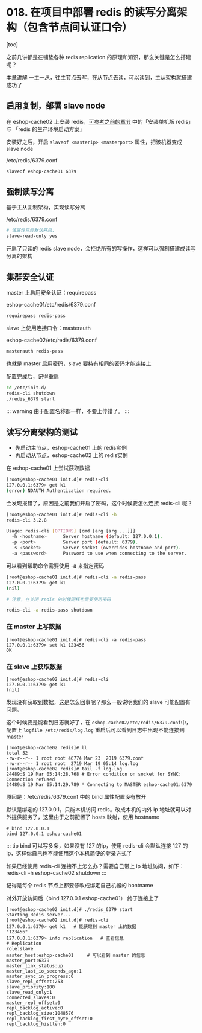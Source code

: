 # 018. 在项目中部署 redis 的读写分离架构（包含节点间认证口令）
[toc]

之前几讲都是在铺垫各种 redis replication 的原理和知识，那么关键是怎么搭建呢？

本章讲解 一主一从，往主节点去写，在从节点去读，可以读到，主从架构就搭建成功了

## 启用复制，部署 slave node
在 eshop-cache02 上安装 redis，[可参考之前的章节](./007.md) 中的「安装单机版 redis」与
「redis 的生产环境启动方案」

安装好之后，开启 `slaveof <masterip> <masterport>` 属性，把该机器变成 slave node

/etc/redis/6379.conf

```bash
slaveof eshop-cache01 6379
```

## 强制读写分离

基于主从复制架构，实现读写分离

/etc/redis/6379.conf

```bash
# 该属性已经默认开启，
slave-read-only yes
```
开启了只读的 redis slave node，会拒绝所有的写操作，这样可以强制搭建成读写分离的架构

## 集群安全认证

master 上启用安全认证：requirepass

eshop-cache01/etc/redis/6379.conf

```bash
requirepass redis-pass
```

slave 上使用连接口令：masterauth

eshop-cache02/etc/redis/6379.conf
```bash
masterauth redis-pass
```

也就是 master 启用密码，slave 要持有相同的密码才能连接上

配置完成后，记得重启

```bash
cd /etc/init.d/
redis-cli shutdown
./redis_6379 start
```
::: warning
由于配置名称都一样，不要上传错了。
:::

## 读写分离架构的测试

- 先启动主节点，eshop-cache01 上的 redis实例
- 再启动从节点，eshop-cache02 上的 redis实例

在 eshop-cache01 上尝试获取数据

```bash
[root@eshop-cache01 init.d]# redis-cli
127.0.0.1:6379> get k1
(error) NOAUTH Authentication required.
```

会发现报错了，原因是之前我们开启了密码，这个时候要怎么连接 redis-cli 呢？

```bash
[root@eshop-cache01 init.d]# redis-cli -h
redis-cli 3.2.8

Usage: redis-cli [OPTIONS] [cmd [arg [arg ...]]]
  -h <hostname>      Server hostname (default: 127.0.0.1).
  -p <port>          Server port (default: 6379).
  -s <socket>        Server socket (overrides hostname and port).
  -a <password>      Password to use when connecting to the server.
```

可以看到帮助命令需要使用 -a 来指定密码

```bash
[root@eshop-cache01 init.d]# redis-cli -a redis-pass
127.0.0.1:6379> get k1
(nil)

# 注意，在关闭 redis 的时候同样也需要使用密码

redis-cli -a redis-pass shutdown
```

### 在 master 上写数据
```
[root@eshop-cache01 init.d]# redis-cli -a redis-pass
127.0.0.1:6379> set k1 123456
OK
```

### 在 slave 上获取数据

```
[root@eshop-cache02 init.d]# redis-cli
127.0.0.1:6379> get k1
(nil)
```

发现没有获取到数据，这是怎么回事呢？那么一般说明我们的 slave 可能配置有问题。

这个时候要是能看到日志就好了，在 `eshop-cache02/etc/redis/6379.conf`中，
配置上 `logfile /etc/redis/log.log` 重启后可以看到日志中出现不能连接到 master

```
[root@eshop-cache02 redis]# ll
total 52
-rw-r--r-- 1 root root 46774 Mar 23  2019 6379.conf
-rw-r--r-- 1 root root  2719 Mar 19 05:14 log.log
[root@eshop-cache02 redis]# tail -f log.log
24489:S 19 Mar 05:14:28.768 # Error condition on socket for SYNC: Connection refused
24489:S 19 Mar 05:14:29.789 * Connecting to MASTER eshop-cache01:6379
```

原因是：/etc/redis/6379.conf 中的 bind 属性配置没有放开

默认是绑定的 127.0.0.1，只能本机访问 redis。改成本机的内外 ip 地址就可以对外提供服务了，这里由于之前配置了 hosts 映射，使用 hostname

```
# bind 127.0.0.1   
bind 127.0.0.1 eshop-cache01
```
::: tip
bind 可以写多条，如果没有 127 的ip，使用 redis-cli 会默认连接 127 的 ip，这样你自己也不能使用这个本机简便的登录方式了

如果已经使用 redis-cli 连接不上怎么办？需要自己带上 ip 地址访问，如下：
redis-cli -h eshop-cache02 shutdown
:::

记得是每个 redis 节点上都要修改成绑定自己机器的 hontname

对外开放访问后（bind 127.0.0.1 eshop-cache01） 终于连接上了

```
[root@eshop-cache02 init.d]# ./redis_6379 start
Starting Redis server...
[root@eshop-cache02 init.d]# redis-cli
127.0.0.1:6379> get k1   # 能获取到 master 上的数据
"123456"
127.0.0.1:6379> info replication   # 查看信息
# Replication
role:slave
master_host:eshop-cache01     # 可以看到 master 的信息
master_port:6379
master_link_status:up
master_last_io_seconds_ago:1
master_sync_in_progress:0
slave_repl_offset:253
slave_priority:100
slave_read_only:1
connected_slaves:0
master_repl_offset:0
repl_backlog_active:0
repl_backlog_size:1048576
repl_backlog_first_byte_offset:0
repl_backlog_histlen:0
```
